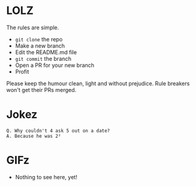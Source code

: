 # LOLZ

The rules are simple.

- `git clone` the repo
- Make a new branch
- Edit the README.md file
- `git commit` the branch
- Open a PR for your new branch
- Profit

Please keep the humour clean, light and without prejudice. Rule breakers won't get their PRs merged.

# Jokez

```
Q. Why couldn't 4 ask 5 out on a date?
A. Because he was 2²
```

# GIFz

- Nothing to see here, yet!
